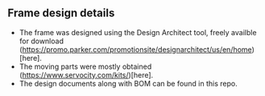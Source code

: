 
## Frame design details

* The frame was designed using the Design Architect tool, freely availble for download (https://promo.parker.com/promotionsite/designarchitect/us/en/home)[here].
* The moving parts were mostly obtained (https://www.servocity.com/kits/)[here].
* The design documents along with BOM can be found in this repo.
